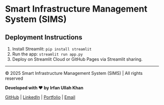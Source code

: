# Smart Infrastructure Management System (SIMS)
## Deployment Instructions
1. Install Streamlit: `pip install streamlit`
2. Run the app: `streamlit run app.py`
3. Deploy on Streamlit Cloud or GitHub Pages via Streamlit sharing.


---

© 2025 Smart Infrastructure Management System (SIMS) | All rights reserved

**Developed with ❤️ by Irfan Ullah Khan**

[GitHub](https://github.com/programmarself) | 
[LinkedIn](https://www.linkedin.com/in/iukhan/) | 
[Portfolio](https://programmarself.github.io/My_Portfolio/) | 
[Email](mailto:programmarself@gmail.com)
